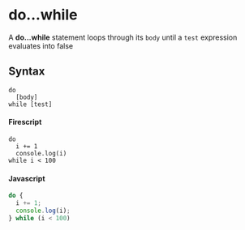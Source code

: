 do...while
==========

A **do...while** statement loops through its `body` until a `test` expression evaluates into false

Syntax
------

```
do
  [body]
while [test]
```

#### Firescript

```fire
do
  i += 1
  console.log(i)
while i < 100
```

#### Javascript

```js
do {
  i += 1;
  console.log(i);
} while (i < 100)
```
